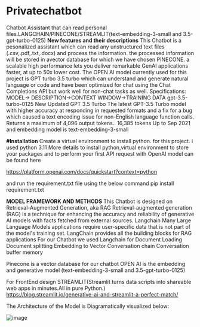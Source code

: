 # Privatechatbot
Chatbot Assistant that can read personal files.LANGCHAIN/PINECONE/STREAMLIT(text-embedding-3-small and 3.5-gpt-turbo-0125)
**New features and their descriptions**
This Chatbot is a pesonalized assistant which can read any unstructured text files (.csv,.pdf,.txt,.docx) and process the information.
the processed information will be stored in avector database for which we have chosen PINECONE. a scalable high performance lets you deliver remarkable GenAI applications faster, at up to 50x lower cost.
The OPEN AI model currently used for this project is GPT turbo 3.5 turbo which can understand and generate natural language or code and have been optimized for chat using the Chat Completions API but work well for non-chat tasks as well.
Specifications:
MODEL->	DESCRIPTION->CONTEXT WINDOW->TRAINING DATA
gpt-3.5-turbo-0125	New Updated GPT 3.5 Turbo
The latest GPT-3.5 Turbo model with higher accuracy at responding in requested formats and a fix for a bug which caused a text encoding issue for non-English language function calls. Returns a maximum of 4,096 output tokens..	16,385 tokens	Up to Sep 2021
and embedding model is text-embedding-3-small


**#Installation**
Create a virtual environment to install python. for this project. i used python 3.11
More details to install python,virtual environment to store your packages and to perform your first API request with OpenAI model can be found here

https://platform.openai.com/docs/quickstart?context=python

and run the requirement.txt file using the below command
pip install requirement.txt

**MODEL FRAMEWORK AND METHODS**
This Chatbot is designed on Retrieval-Augmented Generation, aka RAG
Retrieval-augmented generation (RAG) is a technique for enhancing the accuracy and reliability of generative AI models with facts fetched from external sources.
Langchain Many Large Language Models applications require user-specific data that is not part of the model's training set.
LangChain provides all the building blocks for RAG applications
For our Chatbot we used Langchain for
Document Loading
Document splitting
Embedding to Vector
Conversation chain
Conversation buffer memory

Pinecone is a vector database for our chatbot
OPEN AI is the embedding and generative model (text-embedding-3-small and 3.5-gpt-turbo-0125)

For FrontEnd design STREAMLIT(Streamlit turns data scripts into shareable web apps in minutes.All in pure Python.)
https://blog.streamlit.io/generative-ai-and-streamlit-a-perfect-match/



The Architecture of the Model is Diagramatically visualized below:

![image](https://github.com/irfact/Privatechatbot/assets/60041978/bdfb8694-c768-4917-ab1b-570b9df58ef4)


